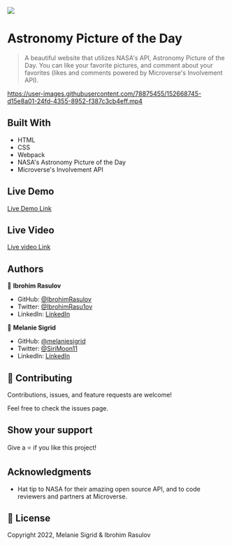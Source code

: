 ![](https://img.shields.io/badge/Microverse-blueviolet)

# Astronomy Picture of the Day

> A beautiful website that utilizes NASA's API, Astronomy Picture of the Day. You can like your favorite pictures, and comment about your favorites (likes and comments powered by Microverse's Involvement API).

https://user-images.githubusercontent.com/78875455/152668745-d15e8a01-24fd-4355-8952-f387c3cb4eff.mp4

## Built With

- HTML
- CSS
- Webpack
- NASA's Astronomy Picture of the Day
- Microverse's Involvement API

## Live Demo

[Live Demo Link](https://melaniesigrid.github.io/AstronomyPictureOfTheDay/dist/)

## Live Video

[Live video Link](https://youtu.be/kCXQTR1wQN4)

## Authors

👤 **Ibrohim Rasulov**

- GitHub: [@IbrohimRasulov](https://github.com/IbrohimRasulov)
- Twitter: [@IbrohimRasu1ov](https://twitter.com/IbrohimRasu1ov)
- LinkedIn: [LinkedIn](https://www.linkedin.com/in/ibrohim-rasulov-a88352209/)

👤 **Melanie Sigrid**

- GitHub: [@melaniesigrid](https://github.com/melaniesigrid)
- Twitter: [@SiriMoon11](https://twitter.com/SiriMoon11)
- LinkedIn: [LinkedIn](https://www.linkedin.com/in/melanie-arellano-92aaa9194/)

## 🤝 Contributing

Contributions, issues, and feature requests are welcome!

Feel free to check the issues page.

## Show your support

Give a ⭐️ if you like this project!

## Acknowledgments

- Hat tip to NASA for their amazing open source API, and to code reviewers and partners at Microverse.

## 📝 License

Copyright 2022, Melanie Sigrid & Ibrohim Rasulov
